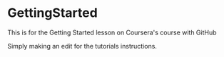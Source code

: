 # GettingStarted
This is for the Getting Started lesson on Coursera's course with GitHub

Simply making an edit for the tutorials instructions.

